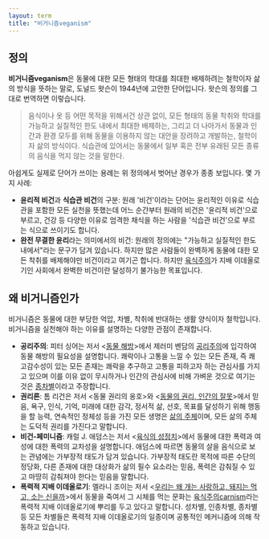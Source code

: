 ```yaml
---
layout: term
title: "비거니즘veganism"
---
```

## 정의

**비거니즘veganism**은 동물에 대한 모든 형태의 학대를 최대한 배제하려는 철학이자 삶의 방식을 뜻하는 말로, 도널드 왓슨이 1944년에 고안한 단어입니다. 왓슨의 정의를 그대로 번역하면 이렇습니다.

> 음식이나 옷 등 어떤 목적을 위해서건 상관 없이, 모든 형태의 동물 착취와 학대를 가능하고 실질적인 한도 내에서 최대한 배제하는, 그리고 더 나아가서 동물과 인간과 환경 모두를 위해 동물을 이용하지 않는 대안을 장려하고 개발하는, 철학이자 삶의 방식이다. 식습관에 있어서는 동물에서 일부 혹은 전부 유래된 모든 종류의 음식을 먹지 않는 것을 말한다.

아쉽게도 실제로 단어가 쓰이는 용례는 위 정의에서 벗어난 경우가 종종 보입니다. 몇 가지 사례:

- **윤리적 비건**과 **식습관 비건**의 구분: 원래 '비건'이라는 단어는 윤리적인 이유로 식습관을 포함한 모든 실천을 뜻했는데 어느 순간부터 원래의 비건은 '윤리적 비건'으로 부르고, 건강 등 다양한 이유로 엄격한 채식을 하는 사람을 '식습관 비건'으로 부르는 식으로 쓰이기도 합니다.
- **완전 무결한 윤리**라는 의미에서의 비건: 원래의 정의에는 "가능하고 실질적인 한도 내에서"라는 문구가 담겨 있습니다. 하지만 많은 사람들이 완벽하게 동물에 대한 모든 착취를 배제해야만 비건이라고 여기곤 합니다. 하지만 [육식주의](/terms/carnism.html)가 지배 이데올로기인 사회에서 완벽한 비건이란 달성하기 불가능한 목표입니다.

## 왜 비거니즘인가

비거니즘은 동물에 대한 부당한 억압, 차별, 착취에 반대하는 생활 양식이자 철학입니다. 비거니즘을 실천해야 하는 이유를 설명하는 다양한 관점이 존재합니다.

- **공리주의**: 피터 싱어는 저서 \<[동물 해방](/2019/07/28/animal-liberation.html)\>에서 제러미 벤담의 [공리주의](/terms/utilitarianism.html)에 입각하여 동물 해방의 필요성을 설명합니다. 쾌락이나 고통을 느낄 수 있는 모든 존재, 즉 쾌고감수성이 있는 모든 존재는 쾌락을 추구하고 고통을 피하고자 하는 관심사를 가지고 있으며 이를 이유 없이 무시하거나 인간의 관심사에 비해 가벼운 것으로 여기는 것은 [종차별](/terms/speciesism.html)이라고 주장합니다.
- **권리론**: 톰 리건은 저서 \<동물 권리의 옹호\>와 \<[동물의 권리, 인간의 잘못](/2019/08/01/animal-rights-human-wrongs.html)\>에서 믿음, 욕구, 인식, 기억, 미래에 대한 감각, 정서적 삶, 선호, 목표를 달성하기 위해 행동을 할 능력, 연속적인 정체성 등을 가진 모든 생명은 [삶의 주체](/terms/subject-of-life.html)이며, 모든 삶의 주체는 도덕적 권리를 가진다고 말합니다.
- **비건-페미니즘**: 캐럴 J. 애덤스는 저서 \<[육식의 성정치](/2020/01/15/the-sexual-politics-of-meat.html)\>에서 동물에 대한 폭력과 여성에 대한 폭력의 교차성을 설명합니다. 애덤스에 따르면 동물의 살을 음식으로 보는 관념에는 가부장적 태도가 담겨 있습니다. 가부장적 태도란 목적에 따른 수단의 정당화, 다른 존재에 대한 대상화가 삶의 필수 요소라는 믿음, 폭력은 감춰질 수 있고 마땅히 감춰져야 한다는 믿음을 말합니다.
- **폭력적 지배 이데올로기**: 멜라니 조이는 저서 \<[우리는 왜 개는 사랑하고, 돼지는 먹고, 소는 신을까](/2020/02/22/why-we-love-dogs.html)\>에서 동물을 죽여서 그 시체를 먹는 문화는 [육식주의carnism](/terms/carnism.html)라는 폭력적 지배 이데올로기에 뿌리를 두고 있다고 말합니다. 성차별, 인종차별, 종차별 등 모든 차별들은 폭력적 지배 이데올로기의 일종이며 공통적인 메커니즘에 의해 작동하고 있습니다.
